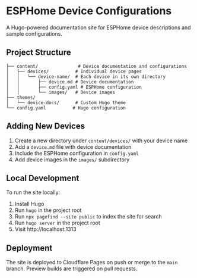 # ESPHome Device Configurations

A Hugo-powered documentation site for ESPHome device descriptions and sample configurations.

## Project Structure

```
├── content/               # Device documentation and configurations
│   ├── devices/          # Individual device pages
│   │   └── device-name/  # Each device in its own directory
│   │       ├── device.md # Device documentation
│   │       ├── config.yaml # ESPHome configuration
│   │       └── images/   # Device images
├── themes/
│   └── device-docs/      # Custom Hugo theme
└── config.yaml          # Hugo configuration
```

## Adding New Devices

1. Create a new directory under `content/devices/` with your device name
2. Add a `device.md` file with device documentation
3. Include the ESPHome configuration in `config.yaml`
4. Add device images in the `images/` subdirectory

## Local Development

To run the site locally:

1. Install Hugo
2. Run `hugo` in the project root
3. Run `npx pagefind --site public` to index the site for search
4. Run `hugo server` in the project root
5. Visit http://localhost:1313

## Deployment

The site is deployed to Cloudflare Pages on push or merge to the `main` branch.
Preview builds are triggered on pull requests.
